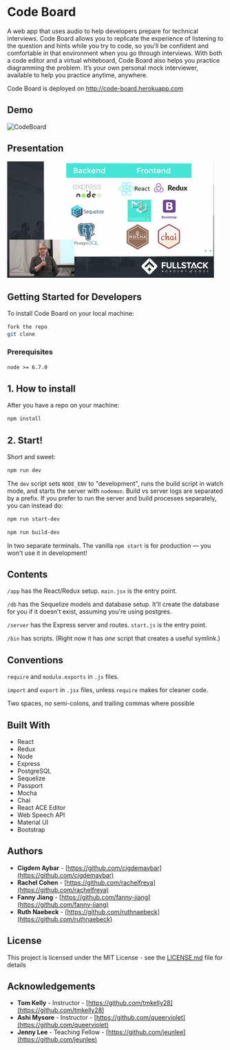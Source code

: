 # Code Board

A web app that uses audio to help developers prepare for technical interviews. Code Board allows you to replicate the experience of listening to the question and hints while you try to code, so you’ll be confident and comfortable in that environment when you go through interviews. With both a code editor and a virtual whiteboard, Code Board also helps you practice diagramming the problem. It’s your own personal mock interviewer, available to help you practice anytime, anywhere.

Code Board is deployed on http://code-board.herokuapp.com

## Demo

![CodeBoard](/readme/demo.gif?raw=true "App Demo")

## Presentation

[![Grace Hopper Presentation](/readme/presentation.png)](https://youtu.be/gg69CkBtZwo)

## Getting Started for Developers

To install Code Board on your local machine:

```sh
fork the repo
git clone
```

### Prerequisites

```node >= 6.7.0```

## 1. How to install

After you have a repo on your machine:

```sh
npm install
```

## 2. Start!

Short and sweet:

```sh
npm run dev
```

The `dev` script sets `NODE_ENV` to "development", runs the build script in watch mode, and
starts the server with `nodemon`. Build vs server logs are separated by a prefix. If you prefer
to run the server and build processes separately, you can instead do:

```sh
npm run start-dev
```

```sh
npm run build-dev
```

In two separate terminals. The vanilla `npm start` is for production — you won't use it in development!

## Contents

`/app` has the React/Redux setup. `main.jsx` is the entry point.

`/db` has the Sequelize models and database setup. It'll create the database for you if it doesn't exist,
assuming you're using postgres.

`/server` has the Express server and routes. `start.js` is the entry point.

`/bin` has scripts. (Right now it has *one* script that creates a useful symlink.)

## Conventions

`require` and `module.exports` in `.js` files.

`import` and `export` in `.jsx` files, unless `require` makes for cleaner code.

Two spaces, no semi-colons, and trailing commas where possible

## Built With

* React
* Redux
* Node
* Express
* PostgreSQL
* Sequelize
* Passport
* Mocha
* Chai
* React ACE Editor
* Web Speech API
* Material UI
* Bootstrap

## Authors

* **Cigdem Aybar** - [https://github.com/cigdemaybar](https://github.com/cigdemaybar)
* **Rachel Cohen** - [https://github.com/rachelfreya](https://github.com/rachelfreya)
* **Fanny Jiang** - [https://github.com/fanny-jiang](https://github.com/fanny-jiang)
* **Ruth Naebeck** - [https://github.com/ruthnaebeck](https://github.com/ruthnaebeck)

## License

This project is licensed under the MIT License - see the [LICENSE.md](LICENSE.md) file for details

## Acknowledgements

* **Tom Kelly** - Instructor - [https://github.com/tmkelly28](https://github.com/tmkelly28)
* **Ashi Mysore** - Instructor - [https://github.com/queerviolet](https://github.com/queerviolet)
* **Jenny Lee** - Teaching Fellow - [https://github.com/jeunlee](https://github.com/jeunlee)
